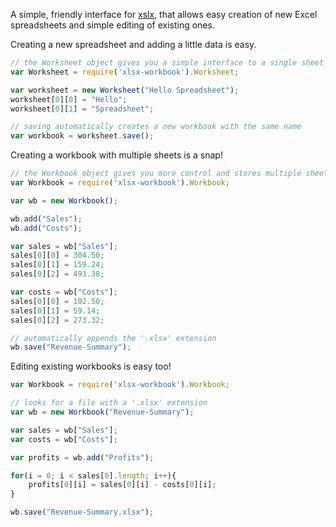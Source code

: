 A simple, friendly interface for [xslx](https://github.com/SheetJS/js-xlsx), that allows easy creation of new Excel spreadsheets and simple editing of existing ones.

Creating a new spreadsheet and adding a little data is easy.

```javascript
// the Worksheet object gives you a simple interface to a single sheet
var Worksheet = require('xlsx-workbook').Worksheet;

var worksheet = new Worksheet("Hello Spreadsheet");
worksheet[0][0] = "Hello";
worksheet[0][1] = "Spreadsheet";

// saving automatically creates a new workbook with the same name
var workbook = worksheet.save();
```


Creating a workbook with multiple sheets is a snap!
```javascript
// the Workbook object gives you more control and stores multiple sheets
var Workbook = require('xlsx-workbook').Workbook;

var wb = new Workbook();

wb.add("Sales");
wb.add("Costs");

var sales = wb["Sales"];
sales[0][0] = 304.50;
sales[0][1] = 159.24;
sales[0][2] = 493.38;

var costs = wb["Costs"];
sales[0][0] = 102.50;
sales[0][1] = 59.14;
sales[0][2] = 273.32;

// automatically appends the '.xlsx' extension
wb.save("Revenue-Summary");

```

Editing existing workbooks is easy too!
```javascript
var Workbook = require('xlsx-workbook').Workbook;

// looks for a file with a '.xlsx' extension
var wb = new Workbook("Revenue-Summary");

var sales = wb["Sales"];
var costs = wb["Costs"];

var profits = wb.add("Profits");

for(i = 0; i < sales[0].length; i++){
	profits[0][i] = sales[0][i] - costs[0][i];
}

wb.save("Revenue-Summary.xlsx");

```

